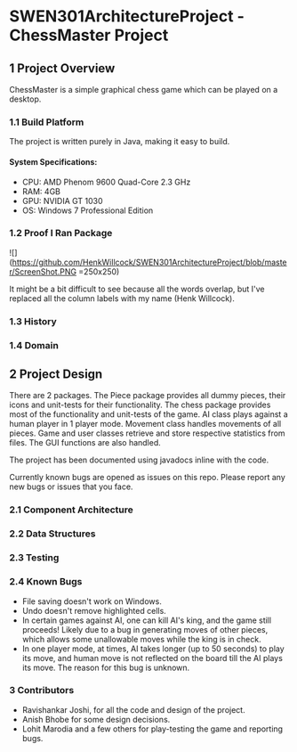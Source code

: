 # SWEN301ArchitectureProject - ChessMaster Project

## 1 Project Overview

ChessMaster is a simple graphical chess game which can be played on a desktop.

### 1.1 Build Platform

The project is written purely in Java, making it easy to build.

#### System Specifications:

* CPU: AMD Phenom 9600 Quad-Core 2.3 GHz
* RAM: 4GB
* GPU: NVIDIA GT 1030
* OS: Windows 7 Professional Edition

### 1.2 Proof I Ran Package

![](https://github.com/HenkWillcock/SWEN301ArchitectureProject/blob/master/ScreenShot.PNG =250x250)

It might be a bit difficult to see because all the words overlap, but I've replaced all the column labels with my name (Henk Willcock).

### 1.3 History

### 1.4 Domain

## 2 Project Design

There are 2 packages. The Piece package provides all dummy pieces, their icons and unit-tests for their functionality. The chess package provides most of the functionality and unit-tests of the game. AI class plays against a human player in 1 player mode. Movement class handles movements of all pieces. Game and user classes retrieve and store respective statistics from files. The GUI functions are also handled. 

The project has been documented using javadocs inline with the code.

Currently known bugs are opened as issues on this repo. Please report any new 
bugs or issues that you face.

### 2.1 Component Architecture

### 2.2 Data Structures 

### 2.3 Testing

### 2.4 Known Bugs

* File saving doesn't work on Windows.
* Undo doesn't remove highlighted cells.
* In certain games against AI, one can kill AI's king, and the game still proceeds! Likely due to a bug in generating moves of other pieces, which allows some unallowable moves while the king is in check.
* In one player mode, at times, AI takes longer (up to 50 seconds) to play its move, and human move is not reflected on the board till the AI plays its move.
The reason for this bug is unknown.

### 3 Contributors

* Ravishankar Joshi, for all the code and design of the project.
* Anish Bhobe for some design decisions.
* Lohit Marodia and a few others for play-testing the game and reporting bugs.
